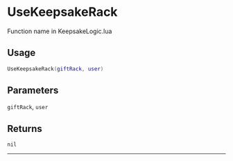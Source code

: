 # UseKeepsakeRack
Function name in KeepsakeLogic.lua
## Usage
```lua
UseKeepsakeRack(giftRack, user)
```
## Parameters
`giftRack`, `user`
## Returns
`nil`

---